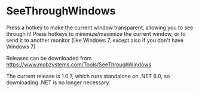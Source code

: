 # SeeThroughWindows
Press a hotkey to make the current window transparent, allowing you to see through it! Press hotkeys to minimize/maximize the current window, or to send it to another monitor (like Windows 7, except also if you don't have Windows 7)

Releases can be downloaded from https://www.mobzystems.com/Tools/SeeThroughWindows

The current release is 1.0.7, which runs standalone on .NET 6.0, so downloading .NET is no longer necessary.
